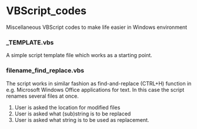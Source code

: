 # VBScript_codes
Miscellaneous VBScript codes to make life easier in Windows environment

### _TEMPLATE.vbs

A simple script template file which works as a starting point.

### filename_find_replace.vbs

The script works in similar fashion as find-and-replace (CTRL+H)
function in e.g. Microsoft Windows Office applications for text.
In this case the script renames several files at once.

1. User is asked the location for modified files
2. User is asked what (sub)string is to be replaced
3. User is asked what string is to be used as replacement.

